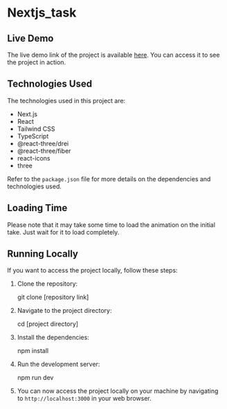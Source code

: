 # Nextjs_task

## Live Demo

The live demo link of the project is available [here]("https://nextjs-task-kappa.vercel.app/"). You can access it to see the project in action.

## Technologies Used

The technologies used in this project are:

- Next.js
- React
- Tailwind CSS
- TypeScript
- @react-three/drei
- @react-three/fiber
- react-icons
- three

Refer to the `package.json` file for more details on the dependencies and technologies used.

## Loading Time

Please note that it may take some time to load the animation on the initial take. Just wait for it to load completely.

## Running Locally

If you want to access the project locally, follow these steps:

1. Clone the repository:

    git clone [repository link]


2. Navigate to the project directory:

    cd [project directory]


3. Install the dependencies:

    npm install


4. Run the development server:

    npm run dev

5. You can now access the project locally on your machine by navigating to `http://localhost:3000` in your web browser.


